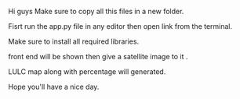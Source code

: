 Hi guys Make sure to copy all this files in a new folder.

Fisrt run the app.py file in any editor then open link from the terminal.

Make sure to install all required libraries.

front end will be shown then give a satellite image to it .

LULC map along with percentage will generated.

Hope you'll have a nice day.
